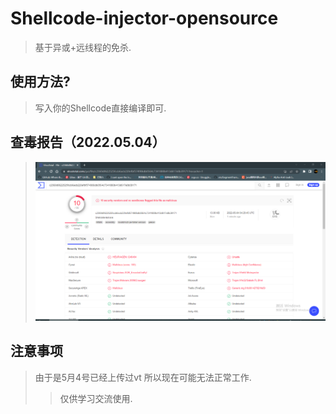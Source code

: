 # Shellcode-injector-opensource
> 基于异或+远线程的免杀.

## 使用方法?
> 写入你的Shellcode直接编译即可.

## 查毒报告（2022.05.04）
> ![VT](VT.jpg)

## 注意事项
> 由于是5月4号已经上传过vt 所以现在可能无法正常工作.
>> 仅供学习交流使用.
